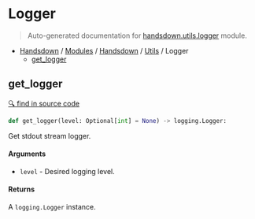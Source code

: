 # Logger

> Auto-generated documentation for [handsdown.utils.logger](https://github.com/vemel/handsdown/blob/master/handsdown/utils/logger.py) module.

- [Handsdown](../../README.md#-handsdown---python-documentation-generator) / [Modules](../../MODULES.md#modules) / [Handsdown](../index.md#handsdown) / [Utils](index.md#utils) / Logger
  - [get_logger](#get_logger)

## get_logger

[🔍 find in source code](https://github.com/vemel/handsdown/blob/master/handsdown/utils/logger.py#L7)

```python
def get_logger(level: Optional[int] = None) -> logging.Logger:
```

Get stdout stream logger.

#### Arguments

- `level` - Desired logging level.

#### Returns

A `logging.Logger` instance.
